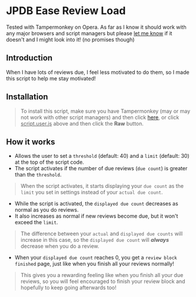 # JPDB Ease Review Load

Tested with Tampermonkey on Opera. As far as I know it should work with any major browsers and script managers but please [let me know](https://github.com/JaiWWW/jpdb-ease-review-load/issues/new) if it doesn't and I might look into it! (no promises though)

## Introduction
When I have lots of reviews due, I feel less motivated to do them, so I made this script to help me stay motivated!

## Installation
> To install this script, make sure you have Tampermonkey (may or may not work with other script managers) and then click [here](https://github.com/JaiWWW/jpdb-ease-review-load/raw/main/script.user.js), or click <ins>script.user.js</ins> above and then click the **Raw** button.

## How it works
- Allows the user to set a `threshold` (default: 40) and a `limit` (default: 30) at the top of the script code.
- The script activates if the number of due reviews (`due count`) is greater than the `threshold`.
> When the script activates, it starts displaying your `due count` as the `limit` you set in settings instead of your `actual due count`.
- While the script is activated, the `displayed due count` decreases as normal as you do reviews.
- It also increases as normal if new reviews become due, but it won't exceed the `limit`.
> The difference between your `actual` and `displayed due counts` will increase in this case, so the `displayed due count` will ***always*** decrease when you do a review.
- When your `displayed due count` reaches 0, you get a `review block finished` page, just like when you finish all your reviews normally!
> This gives you a rewarding feeling like when you finish all your due reviews, so you will feel encouraged to finish your review block and hopefully to keep going afterwards too!
